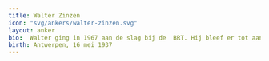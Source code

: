 ```yaml
---
title: Walter Zinzen
icon: "svg/ankers/walter-zinzen.svg"
layout: anker
bio:  Walter ging in 1967 aan de slag bij de  BRT. Hij bleef er tot aan zijn pensioen in 2002. Bij de VRT werkte hij als presentator, verslaggever en eindredacteur van Het Journaal, Terzake en Panorama.
birth: Antwerpen, 16 mei 1937
---
```


